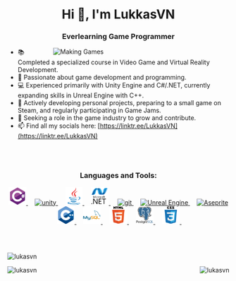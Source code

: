 <h1 align="center">Hi 👋, I'm LukkasVN</h1>
<h3 align="center">Everlearning Game Programmer</h3>

<!-- [![Lucas Varela Negro](https://github.com/user-attachments/assets/eee31baf-d57d-402a-92ac-309757f17ef2)](https://lukkasvn.itch.io) -->

<a href="https://github.com/LukasVN" target="_blank" rel="noreferrer">
<img align="right" alt="Making Games" width="400" src="https://cdn.dribbble.com/users/1025838/screenshots/6220885/devguy3.gif"/>
</a>

- 📚 Completed a specialized course in Video Game and Virtual Reality Development.  
- 👀 Passionate about game development and programming.  
- 💻 Experienced primarily with Unity Engine and C#/.NET, currently expanding skills in Unreal Engine with C++.  
- 🌱 Actively developing personal projects, preparing to a small game on Steam, and regularly participating in Game Jams.  
- 🎯 Seeking a role in the game industry to grow and contribute.  
- 📫 Find all my socials here: [https://linktr.ee/LukkasVN](https://linktr.ee/LukkasVN)
<br>

<br>
<h3 align="center">Languages and Tools:</h3>
<p align="center"> 
<p align="center">
  <a href="https://www.w3schools.com/cs/" target="_blank" rel="noreferrer">
    <img src="https://raw.githubusercontent.com/devicons/devicon/master/icons/csharp/csharp-original.svg" alt="csharp" width="40" height="40"/>
  </a>&nbsp;&nbsp;&nbsp;
  <a href="https://unity.com/" target="_blank" rel="noreferrer">
    <img src="https://www.vectorlogo.zone/logos/unity3d/unity3d-icon.svg" alt="unity" width="40" height="40"/>
  </a>&nbsp;&nbsp;&nbsp;
    <a href="https://www.java.com" target="_blank" rel="noreferrer">
    <img src="https://raw.githubusercontent.com/devicons/devicon/master/icons/java/java-original.svg" alt="java" width="40" height="40"/>
  </a>&nbsp;&nbsp;&nbsp;
  <a href="https://dotnet.microsoft.com/" target="_blank" rel="noreferrer">
    <img src="https://raw.githubusercontent.com/devicons/devicon/master/icons/dot-net/dot-net-original-wordmark.svg" alt="dotnet" width="40" height="40"/>
  </a>&nbsp;&nbsp;&nbsp;
  <a href="https://git-scm.com/" target="_blank" rel="noreferrer">
    <img src="https://www.vectorlogo.zone/logos/git-scm/git-scm-icon.svg" alt="git" width="40" height="40"/>
  </a>&nbsp;&nbsp;&nbsp;
  
<!-- Unreal Engine -->
<a href="https://www.unrealengine.com/" target="_blank" rel="noreferrer">
  <img src="https://www.svgrepo.com/show/443515/brand-unreal-engine.svg" alt="Unreal Engine" width="40" height="40"/>
</a>&nbsp;&nbsp;&nbsp;

<!-- Aseprite -->
<a href="https://www.aseprite.org/" target="_blank" rel="noreferrer">
  <img src="https://www.svgrepo.com/show/329985/aseprite.svg" alt="Aseprite" width="40" height="40"/>
</a>&nbsp;&nbsp;&nbsp;

<!-- C++ -->
<a href="https://isocpp.org/" target="_blank" rel="noreferrer">
  <img src="https://raw.githubusercontent.com/devicons/devicon/master/icons/cplusplus/cplusplus-original.svg" alt="C++" width="40" height="40"/>
</a>&nbsp;&nbsp;&nbsp;

  <a href="https://www.mysql.com/" target="_blank" rel="noreferrer">
    <img src="https://raw.githubusercontent.com/devicons/devicon/master/icons/mysql/mysql-original-wordmark.svg" alt="mysql" width="40" height="40"/>
  </a>&nbsp;&nbsp;&nbsp;
  <a href="https://www.w3.org/html/" target="_blank" rel="noreferrer">
    <img src="https://raw.githubusercontent.com/devicons/devicon/master/icons/html5/html5-original-wordmark.svg" alt="html5" width="40" height="40"/>
  </a>&nbsp;&nbsp;&nbsp;
  <a href="https://www.postgresql.org" target="_blank" rel="noreferrer">
    <img src="https://raw.githubusercontent.com/devicons/devicon/master/icons/postgresql/postgresql-original-wordmark.svg" alt="postgresql" width="40" height="40"/>
  </a>&nbsp;&nbsp;&nbsp;
  <a href="https://www.w3schools.com/css/" target="_blank" rel="noreferrer">
    <img src="https://raw.githubusercontent.com/devicons/devicon/master/icons/css3/css3-original-wordmark.svg" alt="css3" width="40" height="40"/>
  </a>&nbsp;&nbsp;&nbsp;
  
</p>

<br>

<br>
<p align="left"> <img src="https://komarev.com/ghpvc/?username=lukasvn&label=Profile%20views&color=0e75b6&style=flat" alt="lukasvn" /> </p>

<p><img align="left" src="https://github-readme-stats.vercel.app/api/top-langs?username=lukasvn&show_icons=true&locale=en&layout=compact" alt="lukasvn" /></p>

<p><img align="right" src="https://github-readme-streak-stats.herokuapp.com/?user=lukasvn&theme=dark" alt="lukasvn" /></p>

<!---
--->
